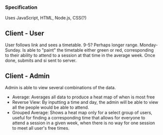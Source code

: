 ### Specification
Uses JavaScript, HTML, Node.js, CSS(?)

## Client - User
User follows link and sees a timetable. 9-5? Perhaps longer range. Monday-Sunday. Is able to "paint" the timetable either green or red, 
corresponding to their ability to attend to a session at that time in the average week. Once done, submits and si sent to server.

## Client - Admin
Admin is able to view several combinations of the data.
- Average: Averages all data to produce a heat map of when is most free
- Reverse View: By inputting a time and day, the admin will be able to view all the people would be able to attend.
- Grouped Average: Shows a heat map only for a select group of users, useful for finding a corresponding time that allows for everyone to attend a session in a given week, 
when there is no way for one session to meet all user's free times.
